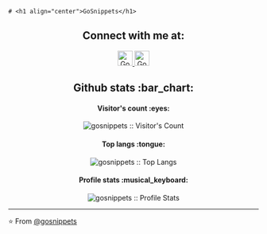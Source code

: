 ```
# <h1 align="center">GoSnippets</h1>
```

<h2 align="center">Connect with me at: </h2>

<p align="center"> 
  <a href="https://twitter.com/gosnippets">
    <img src="https://www.vectorlogo.zone/logos/twitter/twitter-tile.svg" alt="GoSnippets Twitter Profile" height="30" width="30">
  </a>
  <a href="https://facebook.com/gosnippets">
    <img src="https://www.vectorlogo.zone/logos/facebook/facebook-tile.svg" alt="GoSnippets Facebook Page" height="30" width="30">
  </a>

<h2 align="center">Github stats :bar_chart:</h2>

<h4 align="center">Visitor's count :eyes:</h4>

<p align="center"><img src="https://profile-counter.glitch.me/{gosnippets}/count.svg" alt="gosnippets :: Visitor's Count" /></p>

<h4 align="center">Top langs :tongue:</h4>

<p align="center"><img src="https://github-readme-stats.vercel.app/api/top-langs/?username=gosnippets&langs_count=10&theme=tokyonight&layout=compact" alt="gosnippets :: Top Langs" /></p>

<h4 align="center">Profile stats :musical_keyboard:</h4>

<p align="center"><img src="https://github-readme-stats.vercel.app/api?username=gosnippets&show_icons=true&theme=synthwave" alt="gosnippets :: Profile Stats" /></p>


---

⭐️ From [@gosnippets](https://github.com/gosnippets)
